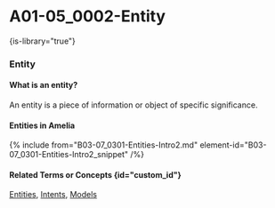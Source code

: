 # A01-05_0002-Entity

{is-library="true"}

<snippet id="A01-05_0002-Entity_snippet">



### Entity

#### What is an entity?

An entity is a piece of information or object of specific significance.

#### Entities in Amelia

{% include from="B03-07_0301-Entities-Intro2.md" element-id="B03-07_0301-Entities-Intro2_snippet" /%}

#### Related Terms or Concepts {id="custom_id"}

[Entities](B03-07-NLU-Comprehension_B03-07_0301-Entities-Intro.md), [Intents](B03-07_0201-Intents-Intro.md), [Models](B03-07-NLU-Comprehension_B03-07_0701-Models-Intro.md)


</snippet>